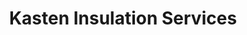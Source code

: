 ---
title: "Kasten Insulation Services"
url: /portage/kasten-insulation-services/
shop: Allgemein
---